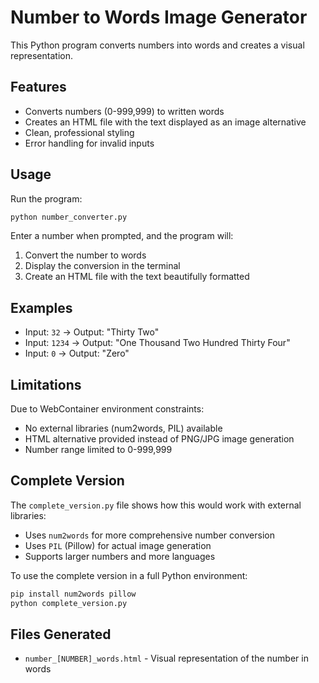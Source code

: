 # Number to Words Image Generator

This Python program converts numbers into words and creates a visual representation.

## Features

- Converts numbers (0-999,999) to written words
- Creates an HTML file with the text displayed as an image alternative
- Clean, professional styling
- Error handling for invalid inputs

## Usage

Run the program:
```bash
python number_converter.py
```

Enter a number when prompted, and the program will:
1. Convert the number to words
2. Display the conversion in the terminal
3. Create an HTML file with the text beautifully formatted

## Examples

- Input: `32` → Output: "Thirty Two"
- Input: `1234` → Output: "One Thousand Two Hundred Thirty Four"
- Input: `0` → Output: "Zero"

## Limitations

Due to WebContainer environment constraints:
- No external libraries (num2words, PIL) available
- HTML alternative provided instead of PNG/JPG image generation
- Number range limited to 0-999,999

## Complete Version

The `complete_version.py` file shows how this would work with external libraries:
- Uses `num2words` for more comprehensive number conversion
- Uses `PIL` (Pillow) for actual image generation
- Supports larger numbers and more languages

To use the complete version in a full Python environment:
```bash
pip install num2words pillow
python complete_version.py
```

## Files Generated

- `number_[NUMBER]_words.html` - Visual representation of the number in words
